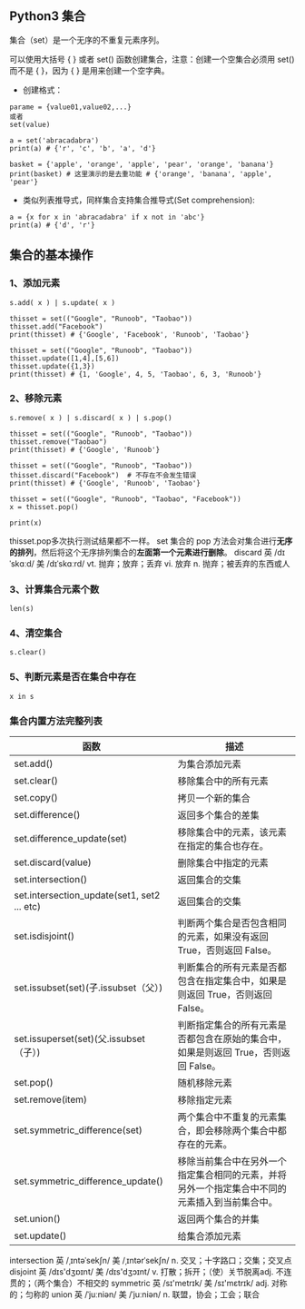 ## Python3 集合

集合（set）是一个无序的不重复元素序列。

可以使用大括号 { } 或者 set() 函数创建集合，注意：创建一个空集合必须用 set() 而不是 { }，因为 { } 是用来创建一个空字典。

* 创建格式：
```
parame = {value01,value02,...}
或者
set(value)
```

```
a = set('abracadabra')
print(a) # {'r', 'c', 'b', 'a', 'd'}
```

```
basket = {'apple', 'orange', 'apple', 'pear', 'orange', 'banana'}
print(basket) # 这里演示的是去重功能 # {'orange', 'banana', 'apple', 'pear'}
```

* 类似列表推导式，同样集合支持集合推导式(Set comprehension):
```
a = {x for x in 'abracadabra' if x not in 'abc'}
print(a) # {'d', 'r'}
```

## 集合的基本操作

### 1、添加元素
```
s.add( x ) | s.update( x )
```

```
thisset = set(("Google", "Runoob", "Taobao"))
thisset.add("Facebook")
print(thisset) # {'Google', 'Facebook', 'Runoob', 'Taobao'}
```

```
thisset = set(("Google", "Runoob", "Taobao"))
thisset.update([1,4],[5,6])  
thisset.update({1,3})
print(thisset) # {1, 'Google', 4, 5, 'Taobao', 6, 3, 'Runoob'}
```

### 2、移除元素
```
s.remove( x ) | s.discard( x ) | s.pop() 
```
```
thisset = set(("Google", "Runoob", "Taobao"))
thisset.remove("Taobao")
print(thisset) # {'Google', 'Runoob'}
```

```
thisset = set(("Google", "Runoob", "Taobao"))
thisset.discard("Facebook")  # 不存在不会发生错误
print(thisset) # {'Google', 'Runoob', 'Taobao'}
```

```
thisset = set(("Google", "Runoob", "Taobao", "Facebook"))
x = thisset.pop()
 
print(x)
```
thisset.pop多次执行测试结果都不一样。
set 集合的 pop 方法会对集合进行**无序的排列**，然后将这个无序排列集合的**左面第一个元素进行删除**。
discard 英 /dɪˈskɑːd/  美 /dɪˈskɑːrd/  vt. 抛弃；放弃；丢弃 vi. 放弃 n. 抛弃；被丢弃的东西或人

### 3、计算集合元素个数
```
len(s)
```

### 4、清空集合
```
s.clear()
```

### 5、判断元素是否在集合中存在
```
x in s
```

### 集合内置方法完整列表
| 函数 | 描述 |
| --- | --- |
| set.add()  | 为集合添加元素 |
| set.clear()  | 移除集合中的所有元素 |
| set.copy()  | 拷贝一个新的集合 |
| set.difference() | 返回多个集合的差集 |
| set.difference_update(set) | 移除集合中的元素，该元素在指定的集合也存在。 |
| set.discard(value) | 删除集合中指定的元素 |
| set.intersection() | 返回集合的交集 |
| set.intersection_update(set1, set2 ... etc) | 返回集合的交集 |
| set.isdisjoint() | 判断两个集合是否包含相同的元素，如果没有返回 True，否则返回 False。 |
| set.issubset(set)(子.issubset（父）) | 判断集合的所有元素是否都包含在指定集合中，如果是则返回 True，否则返回 False。 |
| set.issuperset(set)(父.issubset（子）) | 判断指定集合的所有元素是否都包含在原始的集合中，如果是则返回 True，否则返回 False。 |
| set.pop() | 随机移除元素 |
| set.remove(item) | 移除指定元素 |
| set.symmetric_difference(set) | 两个集合中不重复的元素集合，即会移除两个集合中都存在的元素。 |
| set.symmetric_difference_update() | 移除当前集合中在另外一个指定集合相同的元素，并将另外一个指定集合中不同的元素插入到当前集合中。 |
| set.union() | 返回两个集合的并集 |
| set.update() | 给集合添加元素 |

intersection 英 /ˌɪntəˈsekʃn/  美 /ˌɪntərˈsekʃn/ n. 交叉；十字路口；交集；交叉点
disjoint 英 /dɪs'dʒɒɪnt/  美 /dɪs'dʒɔɪnt/ v. 打散；拆开；（使）关节脱离adj. 不连贯的；（两个集合）不相交的
symmetric 英 /sɪ'metrɪk/  美 /sɪ'mɛtrɪk/ adj. 对称的；匀称的
union 英 /ˈjuːniən/  美 /ˈjuːniən/ n. 联盟，协会；工会；联合